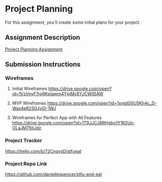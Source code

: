 # Project Planning
For this assignment, you'll create some initial plans for your project.

## Assignment Description
[Project Planning Assignment](https://education.launchcode.org/liftoff/modules/assignments/project-planning)

## Submission Instructions

### Wireframes
1. Initial Wireframes
https://drive.google.com/open?id=1VzVnyF7roRKpIawm4YjnMc6YJCWllSAW

2. MVP Wireframes
https://drive.google.com/open?id=1sredG0U5Kh4c_D-Was4eR2S0JyGI-1WJ

3. Wireframes for Perfect App with All Features
https://drive.google.com/open?id=1T9JJCJ8RHgbg1Y1R2Un-OLaJM75tiJdz

### Project Tracker
https://trello.com/b/72CnqvxD/stfueat

### Project Repo Link
https://github.com/daniellespencer/stfu-and-eat